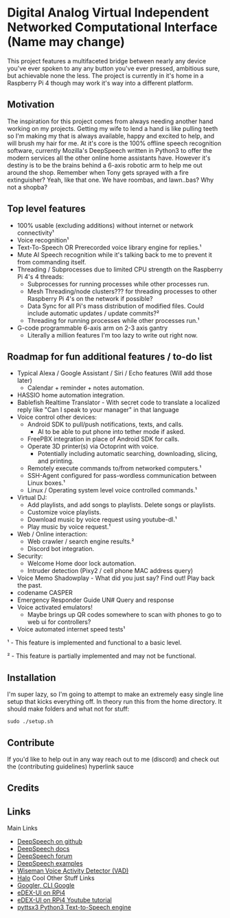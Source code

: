 # Digital Analog Virtual Independent Networked Computational Interface (Name may change)
This project features a multifaceted bridge between nearly any device you've ever spoken to any any button you've ever pressed, ambitious sure, but achievable none the less. The project is currently in it's home in a Raspberry Pi 4 though may work it's way into a different platform.

## Motivation
The inspiration for this project comes from always needing another hand working on my projects. Getting my wife to lend a hand is like pulling teeth so I'm making my that is always available, happy and excited to help, and will brush my hair for me.
At it's core is the 100% offline speech recognition software, currently Mozilla's DeepSpeech written in Python3 to offer the modern services all the other online home assistants have.
However it's destiny is to be the brains behind a 6-axis robotic arm to help me out around the shop. Remember when Tony gets sprayed with a fire extinguisher? Yeah, like that one.
We have roombas, and lawn..bas? Why not a shopba?

## Top level features
* 100% usable (excluding additions) without internet or network connectivity¹
* Voice recognition¹
* Text-To-Speech OR Prerecorded voice library engine for replies.¹
* Mute AI Speech recognition while it's talking back to me to prevent it from commanding itself.
* Threading / Subprocesses due to limited CPU strength on the Raspberry Pi 4's 4 threads:
  * Subprocesses for running processes while other processes run.
  * Mesh Threading/node clusters??? for threading processes to other Raspberry Pi 4's on the network if possible?
  * Data Sync for all Pi's mass distribution of modified files. Could include automatic updates / update commits?²
  * Threading for running processes while other processes run.¹
* G-code programmable 6-axis arm on 2-3 axis gantry
  * Literally a million features I'm too lazy to write out right now.

## Roadmap for fun additional features / to-do list
* Typical Alexa / Google Assistant / Siri / Echo features (Will add those later)
  * Calendar + reminder + notes automation.
* HASSIO home automation integration.
* Bablefish Realtime Translator - With secret code to translate a localized reply like "Can I speak to your manager" in that language
* Voice control other devices: 
  * Android SDK to pull/push notifications, texts, and calls.
    * AI to be able to put phone into tether mode if asked.
  * FreePBX integration in place of Android SDK for calls.
  * Operate 3D printer(s) via Octoprint with voice.
    * Potentially including automatic searching, downloading, slicing, and printing.
  * Remotely execute commands to/from networked computers.¹
  * SSH-Agent configured for pass-wordless communication between Linux boxes.¹
  * Linux / Operating system level voice controlled commands.¹
* Virtual DJ:
  * Add playlists, and add songs to playlists. Delete songs or playlists.
  * Customize voice playlists.
  * Download music by voice request using youtube-dl.¹
  * Play music by voice request.¹
* Web / Online interaction:
  * Web crawler / search engine results.²
  * Discord bot integration.
* Security:
  * Welcome Home door lock automation.
  * Intruder detection (Pixy2 / cell phone MAC address query)
* Voice Memo Shadowplay - What did you just say? Find out! Play back the past.
* codename CASPER
* Emergency Responder Guide UN# Query and response
* Voice activated emulators!
  * Maybe brings up QR codes somewhere to scan with phones to go to web ui for controllers?
* Voice automated internet speed tests¹

¹ - This feature is implemented and functional to a basic level.

² - This feature is partially implemented and may not be functional.

## Installation
I'm super lazy, so I'm going to attempt to make an extremely easy single line setup that kicks everything off. In theory run this from the home directory. It should make folders and what not for stuff:
```
sudo ./setup.sh
```

## Contribute
If you'd like to help out in any way reach out to me (discord) and check out the (contributing guidelines) hyperlink sauce

## Credits

## Links
Main Links
* [DeepSpeech on github](https://github.com/mozilla/STT)
* [DeepSpeech docs](https://deepspeech.readthedocs.io/en/latest/)
* [DeepSpeech forum](https://discourse.mozilla.org/c/mozilla-voice-stt/247)
* [DeepSpeech examples](https://github.com/mozilla/DeepSpeech-examples)
* [Wiseman Voice Activity Detector (VAD)](https://github.com/wiseman/py-webrtcvad)
* [Halo](https://pypi.org/project/halo/)
Cool Other Stuff Links
* [Googler, CLI Google](https://github.com/jarun/googler/)
* [eDEX-UI on RPi4](https://github.com/GitSquared/edex-ui)
* [eDEX-UI on RPi4 Youtube tutorial](https://www.youtube.com/watch?v=DJOAmYlDQuM)
* [pyttsx3 Python3 Text-to-Speech engine](https://pyttsx3.readthedocs.io/en/latest/engine.html)
